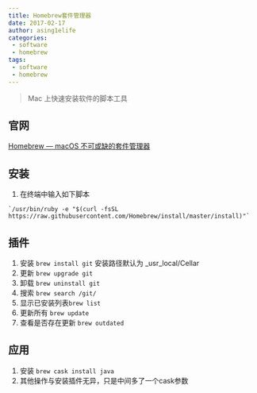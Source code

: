 ```yaml
---
title: Homebrew套件管理器
date: 2017-02-17
author: asing1elife
categories:
 - software
 - homebrew
tags:
 - software
 - homebrew
---
```

> Mac 上快速安装软件的脚本工具  

## 官网
[Homebrew — macOS 不可或缺的套件管理器](https://brew.sh/index_zh-cn.html)

## 安装
1. 在终端中输入如下脚本

```shell
`/usr/bin/ruby -e "$(curl -fsSL https://raw.githubusercontent.com/Homebrew/install/master/install)"`
```

## 插件
1. 安装 `brew install git`  安装路径默认为 _usr_local/Cellar
2. 更新 `brew upgrade git`
3. 卸载 `brew uninstall git`
4. 搜索 `brew search /git/`
5. 显示已安装列表`brew list`
6. 更新所有 `brew update`
7. 查看是否存在更新 `brew outdated`

## 应用
1. 安装 `brew cask install java`
2. 其他操作与安装插件无异，只是中间多了一个cask参数